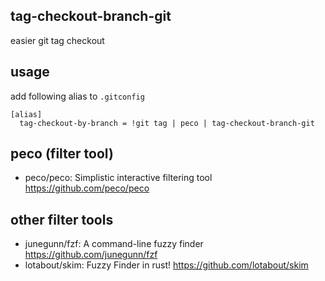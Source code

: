 ## tag-checkout-branch-git
easier git tag checkout

## usage
add following alias to `.gitconfig`
```
[alias]
  tag-checkout-by-branch = !git tag | peco | tag-checkout-branch-git
```
## peco (filter tool)
- peco/peco: Simplistic interactive filtering tool https://github.com/peco/peco

## other filter tools
- junegunn/fzf: A command-line fuzzy finder https://github.com/junegunn/fzf
- lotabout/skim: Fuzzy Finder in rust! https://github.com/lotabout/skim
